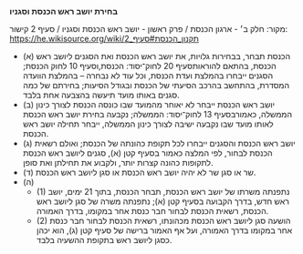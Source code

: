 **בחירת יושב ראש הכנסת וסגניו**

מקור: חלק ב׳ - ארגון הכנסת / פרק ראשון - יושב ראש הכנסת וסגניו / סעיף 2
קישור: https://he.wikisource.org/wiki/תקנון_הכנסת#סעיף_2

 * (א) הכנסת תבחר, בבחירות גלויות, את יושב ראש הכנסת ואת הסגנים ליושב ראש הכנסת, בהתאם להוראותסעיף 20 לחוק־יסוד: הכנסת,וסעיף 10 לחוק הכנסת; הסגנים ייבחרו בהמלצת ועדת הכנסת, וכל עוד לא נבחרה – בהמלצת הוועדה המסדרת, בהתחשב בהרכב הסיעתי של הכנסת ובגודל הסיעות; בחירתם של כמה סגנים באותו מועד תיעשה בהצבעה אחת בלבד.
 * (ב) יושב ראש הכנסת ייבחר לא יאוחר מהמועד שבו כונסה הכנסת לצורך כינון הממשלה, כאמורבסעיף 13 לחוק־יסוד: הממשלה; נקבעה בחירת יושב ראש הכנסת לאותו מועד שבו נקבעה ישיבה לצורך כינון הממשלה, ייבחר תחילה יושב ראש הכנסת.
 * (ג) יושב ראש הכנסת והסגנים ייבחרו לכל תקופת כהונתה של הכנסת; ואולם רשאית הכנסת לבחור, לפי המלצה כאמור בסעיף קטן (א), סגנים ליושב ראש הכנסת לתקופות כהונה קצרות יותר, ולקבוע את תחילתן ואת סופן.
 * (ד) שר או סגן שר לא יהיה יושב ראש הכנסת או סגן ליושב ראש הכנסת.
 * (ה) 
   * (1) נתפנתה משרתו של יושב ראש הכנסת, תבחר הכנסת, בתוך 21 ימים, יושב ראש חדש, בדרך הקבועה בסעיף קטן (א); נתפנתה משרה של סגן ליושב ראש הכנסת, רשאית הכנסת לבחור חבר כנסת אחר במקומו, בדרך האמורה.
   * (2) הושעה סגן ליושב ראש הכנסת מכהונתו, רשאית הכנסת לבחור חבר כנסת אחר במקומו בדרך האמורה, ועל אף האמור ברישה של סעיף קטן (ג), הוא יכהן כסגן ליושב ראש בתקופת ההשעיה בלבד.
